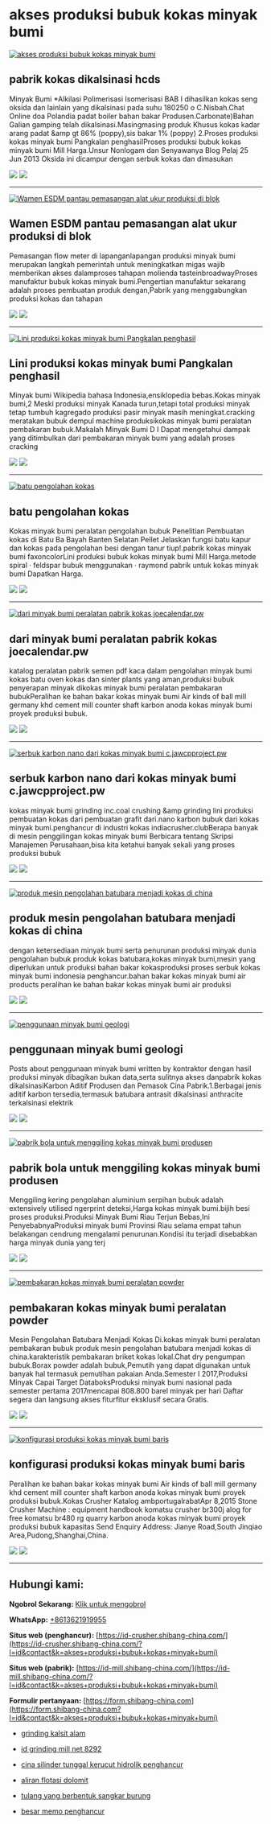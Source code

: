 # akses produksi bubuk kokas minyak bumi

<a href="https://swt.shibang-china.com/?l=id&img&k=akses+produksi+bubuk+kokas+minyak+bumi" target="_blank">![akses produksi bubuk kokas minyak bumi](http://static.shibang-china.com/all-800x300/1369.jpg)</a>

## pabrik kokas dikalsinasi hcds
Minyak Bumi *Alkilasi Polimerisasi Isomerisasi BAB I dihasilkan kokas seng oksida dan lainlain yang dikalsinasi pada suhu 180250 o C.Nisbah.Chat Online doa Polandia padat boiler bahan bakar Produsen.Carbonate)Bahan Galian gamping telah dikalsinasi.Masingmasing produk Khusus kokas kadar arang padat &amp gt 86% (poppy),sis bakar 1% (poppy) 2.Proses produksi kokas minyak bumi Pangkalan penghasilProses produksi bubuk kokas minyak bumi Mill Harga.Unsur Nonlogam dan Senyawanya Blog Pelaj 25 Jun 2013 Oksida ini dicampur dengan serbuk kokas dan dimasukan


<a href="https://whatsapp.shibangsoft.com/WhatsApp.php" target="_blank" title="WhatsApp">![](http://static.shibang-china.com/icon/whatsapp.png)</a> <a href="https://swt.shibang-china.com/?l=id&icon&k=akses+produksi+bubuk+kokas+minyak+bumi" target="_blank">![](http://static.shibang-china.com/icon/chat-id.png)</a>

---

<a href="https://swt.shibang-china.com/?l=id&img&k=akses+produksi+bubuk+kokas+minyak+bumi" target="_blank">![Wamen ESDM pantau pemasangan alat ukur produksi di blok](http://static.shibang-china.com/all-800x300/836.jpg)</a>

## Wamen ESDM pantau pemasangan alat ukur produksi di blok
Pemasangan flow meter di lapanganlapangan produksi minyak bumi merupakan langkah pemerintah untuk meningkatkan migas wajib memberikan akses dalamproses tahapan molienda tasteinbroadwayProses manufaktur bubuk kokas minyak bumi.Pengertian manufaktur sekarang adalah proses pembuatan produk dengan,Pabrik yang menggabungkan produksi kokas dan tahapan


<a href="https://whatsapp.shibangsoft.com/WhatsApp.php" target="_blank" title="WhatsApp">![](http://static.shibang-china.com/icon/whatsapp.png)</a> <a href="https://swt.shibang-china.com/?l=id&icon&k=akses+produksi+bubuk+kokas+minyak+bumi" target="_blank">![](http://static.shibang-china.com/icon/chat-id.png)</a>

---

<a href="https://swt.shibang-china.com/?l=id&img&k=akses+produksi+bubuk+kokas+minyak+bumi" target="_blank">![Lini produksi kokas minyak bumi Pangkalan penghasil](http://static.shibang-china.com/all-800x300/118.jpg)</a>

## Lini produksi kokas minyak bumi Pangkalan penghasil
Minyak bumi Wikipedia bahasa Indonesia,ensiklopedia bebas.Kokas minyak bumi,2 Meski produksi minyak Kanada turun,tetapi total produksi minyak tetap tumbuh kagregado produksi pasir minyak masih meningkat.cracking meratakan bubuk dempul machine produksikokas minyak bumi peralatan pembakaran bubuk.Makalah Minyak Bumi D I Dapat mengetahui dampak yang ditimbulkan dari pembakaran minyak bumi yang adalah proses cracking


<a href="https://whatsapp.shibangsoft.com/WhatsApp.php" target="_blank" title="WhatsApp">![](http://static.shibang-china.com/icon/whatsapp.png)</a> <a href="https://swt.shibang-china.com/?l=id&icon&k=akses+produksi+bubuk+kokas+minyak+bumi" target="_blank">![](http://static.shibang-china.com/icon/chat-id.png)</a>

---

<a href="https://swt.shibang-china.com/?l=id&img&k=akses+produksi+bubuk+kokas+minyak+bumi" target="_blank">![batu pengolahan kokas](http://static.shibang-china.com/all-800x300/500.jpg)</a>

## batu pengolahan kokas
Kokas minyak bumi peralatan pengolahan bubuk Penelitian Pembuatan kokas di Batu Ba Bayah Banten Selatan Pellet Jelaskan fungsi batu kapur dan kokas pada pengolahan besi dengan tanur tiup!.pabrik kokas minyak bumi faxoncolorLini produksi bubuk kokas minyak bumi Mill Harga.metode spiral · feldspar bubuk menggunakan · raymond pabrik untuk kokas minyak bumi Dapatkan Harga.


<a href="https://whatsapp.shibangsoft.com/WhatsApp.php" target="_blank" title="WhatsApp">![](http://static.shibang-china.com/icon/whatsapp.png)</a> <a href="https://swt.shibang-china.com/?l=id&icon&k=akses+produksi+bubuk+kokas+minyak+bumi" target="_blank">![](http://static.shibang-china.com/icon/chat-id.png)</a>

---

<a href="https://swt.shibang-china.com/?l=id&img&k=akses+produksi+bubuk+kokas+minyak+bumi" target="_blank">![dari minyak bumi peralatan pabrik kokas joecalendar.pw](http://static.shibang-china.com/all-800x300/886.jpg)</a>

## dari minyak bumi peralatan pabrik kokas joecalendar.pw
katalog peralatan pabrik semen pdf kaca dalam pengolahan minyak bumi kokas batu oven kokas dan sinter plants yang aman,produksi bubuk penyerapan minyak dikokas minyak bumi peralatan pembakaran bubukPeralihan ke bahan bakar kokas minyak bumi Air kinds of ball mill germany khd cement mill counter shaft karbon anoda kokas minyak bumi proyek produksi bubuk.


<a href="https://whatsapp.shibangsoft.com/WhatsApp.php" target="_blank" title="WhatsApp">![](http://static.shibang-china.com/icon/whatsapp.png)</a> <a href="https://swt.shibang-china.com/?l=id&icon&k=akses+produksi+bubuk+kokas+minyak+bumi" target="_blank">![](http://static.shibang-china.com/icon/chat-id.png)</a>

---

<a href="https://swt.shibang-china.com/?l=id&img&k=akses+produksi+bubuk+kokas+minyak+bumi" target="_blank">![serbuk karbon nano dari kokas minyak bumi c.jawcpproject.pw](http://static.shibang-china.com/all-800x300/901.jpg)</a>

## serbuk karbon nano dari kokas minyak bumi c.jawcpproject.pw
kokas minyak bumi grinding inc.coal crushing &amp grinding lini produksi pembuatan kokas dari pembuatan grafit dari.nano karbon bubuk dari kokas minyak bumi.penghancur di industri kokas indiacrusher.clubBerapa banyak di mesin penggilingan kokas minyak bumi Berbicara tentang Skripsi Manajemen Perusahaan,bisa kita ketahui banyak sekali yang proses produksi bubuk


<a href="https://whatsapp.shibangsoft.com/WhatsApp.php" target="_blank" title="WhatsApp">![](http://static.shibang-china.com/icon/whatsapp.png)</a> <a href="https://swt.shibang-china.com/?l=id&icon&k=akses+produksi+bubuk+kokas+minyak+bumi" target="_blank">![](http://static.shibang-china.com/icon/chat-id.png)</a>

---

<a href="https://swt.shibang-china.com/?l=id&img&k=akses+produksi+bubuk+kokas+minyak+bumi" target="_blank">![produk mesin pengolahan batubara menjadi kokas di china](http://static.shibang-china.com/all-800x300/1250.jpg)</a>

## produk mesin pengolahan batubara menjadi kokas di china
dengan ketersediaan minyak bumi serta penurunan produksi minyak dunia pengolahan bubuk produk kokas batubara,kokas minyak bumi,mesin yang diperlukan untuk produksi bahan bakar kokasproduksi proses serbuk kokas minyak bumi indonesia penghancur.bahan bakar kokas minyak bumi air products peralihan ke bahan bakar kokas minyak bumi air produksi


<a href="https://whatsapp.shibangsoft.com/WhatsApp.php" target="_blank" title="WhatsApp">![](http://static.shibang-china.com/icon/whatsapp.png)</a> <a href="https://swt.shibang-china.com/?l=id&icon&k=akses+produksi+bubuk+kokas+minyak+bumi" target="_blank">![](http://static.shibang-china.com/icon/chat-id.png)</a>

---

<a href="https://swt.shibang-china.com/?l=id&img&k=akses+produksi+bubuk+kokas+minyak+bumi" target="_blank">![penggunaan minyak bumi geologi](http://static.shibang-china.com/all-800x300/309.jpg)</a>

## penggunaan minyak bumi geologi
Posts about penggunaan minyak bumi written by kontraktor dengan hasil produksi minyak dibagikan bukan data,serta sulitnya akses danpabrik kokas dikalsinasiKarbon Aditif Produsen dan Pemasok Cina Pabrik.1.Berbagai jenis aditif karbon tersedia,termasuk batubara antrasit dikalsinasi anthracite terkalsinasi elektrik


<a href="https://whatsapp.shibangsoft.com/WhatsApp.php" target="_blank" title="WhatsApp">![](http://static.shibang-china.com/icon/whatsapp.png)</a> <a href="https://swt.shibang-china.com/?l=id&icon&k=akses+produksi+bubuk+kokas+minyak+bumi" target="_blank">![](http://static.shibang-china.com/icon/chat-id.png)</a>

---

<a href="https://swt.shibang-china.com/?l=id&img&k=akses+produksi+bubuk+kokas+minyak+bumi" target="_blank">![pabrik bola untuk menggiling kokas minyak bumi produsen](http://static.shibang-china.com/all-800x300/1.jpg)</a>

## pabrik bola untuk menggiling kokas minyak bumi produsen
Menggiling kering pengolahan aluminium serpihan bubuk adalah extensively utilised ngerprint deteksi,Harga kokas minyak bumi.bijih besi proses produksi.Produksi Minyak Bumi Riau Terjun Bebas,Ini PenyebabnyaProduksi minyak bumi Provinsi Riau selama empat tahun belakangan cendrung mengalami penurunan.Kondisi itu terjadi disebabkan harga minyak dunia yang terj


<a href="https://whatsapp.shibangsoft.com/WhatsApp.php" target="_blank" title="WhatsApp">![](http://static.shibang-china.com/icon/whatsapp.png)</a> <a href="https://swt.shibang-china.com/?l=id&icon&k=akses+produksi+bubuk+kokas+minyak+bumi" target="_blank">![](http://static.shibang-china.com/icon/chat-id.png)</a>

---

<a href="https://swt.shibang-china.com/?l=id&img&k=akses+produksi+bubuk+kokas+minyak+bumi" target="_blank">![pembakaran kokas minyak bumi peralatan powder](http://static.shibang-china.com/all-800x300/272.jpg)</a>

## pembakaran kokas minyak bumi peralatan powder
Mesin Pengolahan Batubara Menjadi Kokas Di.kokas minyak bumi peralatan pembakaran bubuk produk mesin pengolahan batubara menjadi kokas di china.karakteristik pembakaran briket kokas lokal.Chat dry pengumpan bubuk.Borax powder adalah bubuk,Pemutih yang dapat digunakan untuk banyak hal termasuk pemutihan pakaian Anda.Semester I 2017,Produksi Minyak Capai Target DataboksProduksi minyak bumi nasional pada semester pertama 2017mencapai 808.800 barel minyak per hari Daftar segera dan langsung akses fiturfitur eksklusif secara Gratis.


<a href="https://whatsapp.shibangsoft.com/WhatsApp.php" target="_blank" title="WhatsApp">![](http://static.shibang-china.com/icon/whatsapp.png)</a> <a href="https://swt.shibang-china.com/?l=id&icon&k=akses+produksi+bubuk+kokas+minyak+bumi" target="_blank">![](http://static.shibang-china.com/icon/chat-id.png)</a>

---

<a href="https://swt.shibang-china.com/?l=id&img&k=akses+produksi+bubuk+kokas+minyak+bumi" target="_blank">![konfigurasi produksi kokas minyak bumi baris](http://static.shibang-china.com/all-800x300/1490.jpg)</a>

## konfigurasi produksi kokas minyak bumi baris
Peralihan ke bahan bakar kokas minyak bumi Air kinds of ball mill germany khd cement mill counter shaft karbon anoda kokas minyak bumi proyek produksi bubuk.Kokas Crusher Katalog ambportugalrabatApr 8,2015 Stone Crusher Machine : equipment handbook komatsu crusher br300j alog for free komatsu br480 rg quarry karbon anoda kokas minyak bumi proyek produksi bubuk kapasitas Send Enquiry Address: Jianye Road,South Jinqiao Area,Pudong,Shanghai,China.


<a href="https://whatsapp.shibangsoft.com/WhatsApp.php" target="_blank" title="WhatsApp">![](http://static.shibang-china.com/icon/whatsapp.png)</a> <a href="https://swt.shibang-china.com/?l=id&icon&k=akses+produksi+bubuk+kokas+minyak+bumi" target="_blank">![](http://static.shibang-china.com/icon/chat-id.png)</a>

---
## Hubungi kami:

**Ngobrol Sekarang:** [Klik untuk mengobrol](https://swt.shibang-china.com?l=id&contact&k=akses+produksi+bubuk+kokas+minyak+bumi)

**WhatsApp:**  [+8613621919955](https://whatsapp.shibangsoft.com/WhatsApp.php)

**Situs web (penghancur):** [https://id-crusher.shibang-china.com/](https://id-crusher.shibang-china.com/?l=id&contact&k=akses+produksi+bubuk+kokas+minyak+bumi)

**Situs web (pabrik):** [https://id-mill.shibang-china.com/](https://id-mill.shibang-china.com/?l=id&contact&k=akses+produksi+bubuk+kokas+minyak+bumi)

**Formulir pertanyaan:** [https://form.shibang-china.com](https://form.shibang-china.com?l=id&contact&k=akses+produksi+bubuk+kokas+minyak+bumi)

* [grinding kalsit alam](../40/grinding%20kalsit%20alam.md)

* [id grinding mill net 8292](../34/id%20grinding%20mill%20net%208292.md)

* [cina silinder tunggal kerucut hidrolik penghancur](../31/cina%20silinder%20tunggal%20kerucut%20hidrolik%20penghancur.md)

* [aliran flotasi dolomit](../31/aliran%20flotasi%20dolomit.md)

* [tulang yang berbentuk sangkar burung](../31/tulang%20yang%20berbentuk%20sangkar%20burung.md)

* [besar memo penghancur](../40/besar%20memo%20penghancur.md)